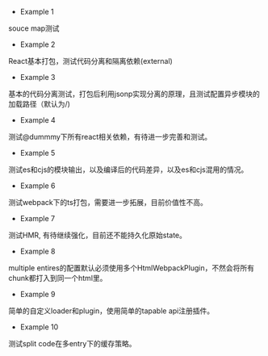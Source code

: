 - Example 1

souce map测试

- Example 2

React基本打包，测试代码分离和隔离依赖(external)

- Example 3

基本的代码分离测试，打包后利用jsonp实现分离的原理，且测试配置异步模块的加载路径（默认为/)


- Example 4

测试@dummmy下所有react相关依赖，有待进一步完善和测试。


- Example 5

测试es和cjs的模块输出，以及编译后的代码差异，以及es和cjs混用的情况。

- Example 6

测试webpack下的ts打包，需要进一步拓展，目前价值性不高。

- Example 7

测试HMR, 有待继续强化，目前还不能持久化原始state。

- Example 8

multiple entires的配置默认必须使用多个HtmlWebpackPlugin，不然会将所有chunk都打入到同一个html里。


- Example 9

简单的自定义loader和plugin，使用简单的tapable api注册插件。

- Example 10

测试split code在多entry下的缓存策略。